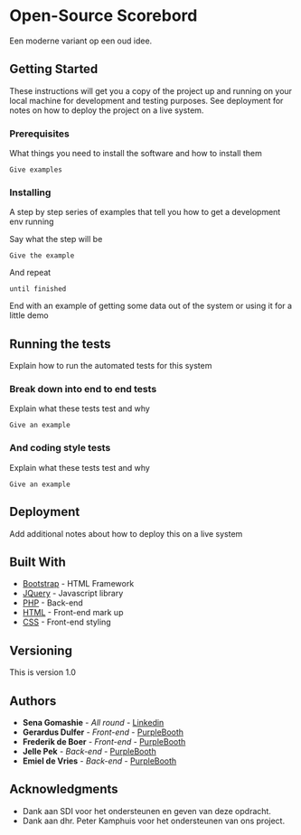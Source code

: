 # Open-Source Scorebord
Een moderne variant op een oud idee.


## Getting Started

These instructions will get you a copy of the project up and running on your local machine for development and testing purposes. See deployment for notes on how to deploy the project on a live system.

### Prerequisites

What things you need to install the software and how to install them

```
Give examples
```

### Installing

A step by step series of examples that tell you how to get a development env running

Say what the step will be

```
Give the example
```

And repeat

```
until finished
```

End with an example of getting some data out of the system or using it for a little demo

## Running the tests

Explain how to run the automated tests for this system

### Break down into end to end tests

Explain what these tests test and why

```
Give an example
```

### And coding style tests

Explain what these tests test and why

```
Give an example
```

## Deployment

Add additional notes about how to deploy this on a live system

## Built With

* [Bootstrap](https://getbootstrap.com/docs/4.1/getting-started/introduction/) - HTML Framework
* [JQuery](https://jquery.com/) - Javascript library
* [PHP](http://php.net/manual/en/migration70.new-features.php) - Back-end
* [HTML](https://www.w3schools.com/Html/) - Front-end mark up
* [CSS](https://www.w3schools.com/CSS/) - Front-end styling


## Versioning

This is version 1.0

## Authors

* **Sena Gomashie** - *All round* - [Linkedin](https://www.linkedin.com/in/sena-gomashie-14079a155/)
* **Gerardus Dulfer** - *Front-end* - [PurpleBooth](https://github.com/PurpleBooth)
* **Frederik de Boer** - *Front-end* - [PurpleBooth](https://github.com/PurpleBooth)
* **Jelle Pek** - *Back-end* - [PurpleBooth](https://github.com/PurpleBooth)
* **Emiel de Vries** - *Back-end* - [PurpleBooth](https://github.com/PurpleBooth)

## Acknowledgments

* Dank aan SDI voor het ondersteunen en geven van deze opdracht.
* Dank aan dhr. Peter Kamphuis voor het ondersteunen van ons project.
